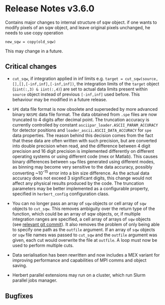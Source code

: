 # Release Notes v3.6.0

Contains major changes to internal structure of sqw object.
if one wants to modify pixels of an sqw object, and leave original pixels unchanged, he needs to use copy operation

`new_sqw = copy(old_sqw)`

This may change in a future.

## Critical changes

- `cut_sqw`, if integration applied in inf limits
  e.g. `target = cut_sqw(source,[],[],[-inf,inf],[-inf,inf])`,
  the integration limits of the `target` object (`iint(:,3) & iint(:,4)`) are
  set to actual data limits present within `source` object instead of previous
  `[-inf,inf]` used before.
  This behaviour may be modified in a future release.

- `SPE` data file format is now obsolete and superseded by more advanced binary `NXSPE` data file format.
  The data obtained from `.spe` files are now truncated to 4 digits after decimal point.
  The truncation accuracy is currently controlled by constant
  `asciipar_loader.ASCII_PARAM_ACCURACY` for detector positions and
  `loader_ascii.ASCII_DATA_ACCURACY` for `spe` data  properties.
  The reason behind this decision comes from the fact that these data are often
  written with such precision,
  but are converted into double precision when read, and the difference between 4
  digit precision and 16 digit precision is implemented differently on different
  operating systems or using different code (mex or Matlab).
  This causes binary differences between `sqw` files generated using different modes,
  as binning may become very sensitive to the data accuracy,
  possibly converting ~10<sup>-15</sup> error into a bin size difference.
  As the actual data accuracy does not exceed 3 significant digits,
  this change would not affect any physical results produced by the code.
  The truncation parameters may be better implemented as a configurable property,
  specified in `herbert_config` configuration class.

- You can no longer pass an array of `sqw` objects or cell array of `sqw`
  objects to `cut_sqw`.
  This removes ambiguity over the return type of the function,
  which could be an array of sqw objects, or, if multiple integration ranges
  are specified, a cell array of arrays of `sqw` objects
  (see [relevant git commit](https://github.com/pace-neutrons/Horace/commit/cdc4141b43e5d063e2edb5f36203cb6a930a4119)).
  It also removes the problem of only being able to specify one path as the
  `outfile` argument.
  If an array of `sqw` objects or `sqw` file names was passed to `cut_sqw` and
  the `outfile` argument was given, each cut would overwrite the file at `outfile`.
  A loop must now be used to perform multiple cuts.

 - Data serialisation has been rewritten and now includes a MEX variant for improving performance and capabilities of MPI comms and object saving.
 
 - Herbert parallel extensions may run on a cluster, which run Slurm parallel jobs manager.

## Bugfixes
